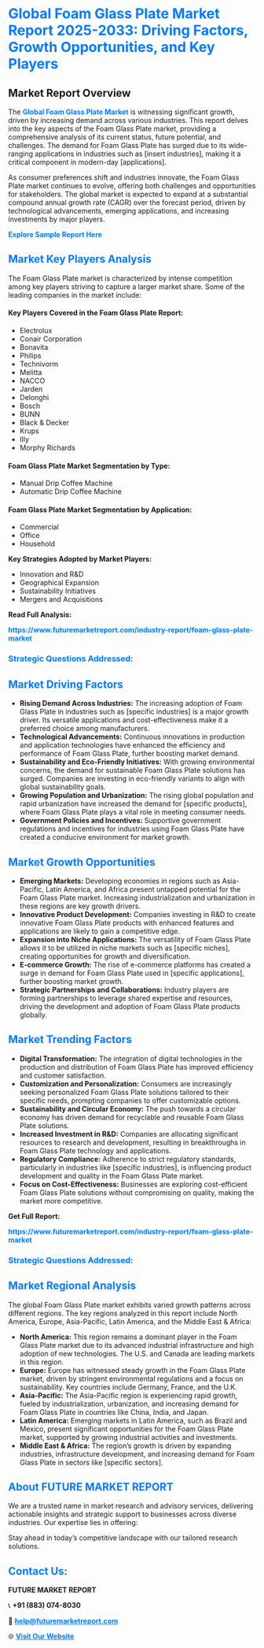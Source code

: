 <h1 style="color: #007BFF;">Global Foam Glass Plate Market Report 2025-2033: Driving Factors, Growth Opportunities, and Key Players</h1>

<section id="overview">
<h2>Market Report Overview</h2>
<p>The <a href="https://www.futuremarketreport.com/industry-report/foam-glass-plate-market" style="color: #007BFF; text-decoration: none;"><strong>Global Foam Glass Plate Market</strong></a> is witnessing significant growth, driven by increasing demand across various industries. This report delves into the key aspects of the Foam Glass Plate market, providing a comprehensive analysis of its current status, future potential, and challenges. The demand for Foam Glass Plate has surged due to its wide-ranging applications in industries such as [insert industries], making it a critical component in modern-day [applications].</p>
<p>As consumer preferences shift and industries innovate, the Foam Glass Plate market continues to evolve, offering both challenges and opportunities for stakeholders. The global market is expected to expand at a substantial compound annual growth rate (CAGR) over the forecast period, driven by technological advancements, emerging applications, and increasing investments by major players.</p>
</section>

<section id="overview">
<p><a href="https://www.futuremarketreport.com/request-sample/reportId=35900" style="color: #007BFF; text-decoration: none;"><strong>Explore Sample Report Here</strong></a></p>
</section>

<section id="key-players">
<h2 style="color: #007BFF;">Market Key Players Analysis</h2>
<p>The Foam Glass Plate market is characterized by intense competition among key players striving to capture a larger market share. Some of the leading companies in the market include:</p>
<h4>Key Players Covered in the Foam Glass Plate Report:</h4>
<ul><li>Electrolux</li><li>Conair Corporation</li><li>Bonavita</li><li>Philips</li><li>Technivorm</li><li>Melitta</li><li>NACCO</li><li>Jarden</li><li>Delonghi</li><li>Bosch</li><li>BUNN</li><li>Black &amp; Decker</li><li>Krups</li><li>Illy</li><li>Morphy Richards</li></ul>
<h4>Foam Glass Plate Market Segmentation by Type:</h4>
<ul><li>Manual Drip Coffee Machine</li><li>Automatic Drip Coffee Machine</li></ul>

<h4>Foam Glass Plate Market Segmentation by Application:</h4>
<ul><li>Commercial</li><li>Office</li><li>Household</li></ul>
<p><strong>Key Strategies Adopted by Market Players:</strong></p>
<ul>
<li>Innovation and R&D</li>
<li>Geographical Expansion</li>
<li>Sustainability Initiatives</li>
<li>Mergers and Acquisitions</li>
</ul>
</section>

<section>
<p><strong>Read Full Analysis: </strong></p><a href="https://www.futuremarketreport.com/industry-report/foam-glass-plate-market" style="color: #007BFF; text-decoration: none;"><strong>https://www.futuremarketreport.com/industry-report/foam-glass-plate-market</strong></a>
<h3 style="color: #007BFF;">Strategic Questions Addressed:</h3>
</section>

<section id="driving-factors">
<h2 style="color: #007BFF;">Market Driving Factors</h2>
<ul>
<li><strong>Rising Demand Across Industries:</strong> The increasing adoption of Foam Glass Plate in industries such as [specific industries] is a major growth driver. Its versatile applications and cost-effectiveness make it a preferred choice among manufacturers.</li>
<li><strong>Technological Advancements:</strong> Continuous innovations in production and application technologies have enhanced the efficiency and performance of Foam Glass Plate, further boosting market demand.</li>
<li><strong>Sustainability and Eco-Friendly Initiatives:</strong> With growing environmental concerns, the demand for sustainable Foam Glass Plate solutions has surged. Companies are investing in eco-friendly variants to align with global sustainability goals.</li>
<li><strong>Growing Population and Urbanization:</strong> The rising global population and rapid urbanization have increased the demand for [specific products], where Foam Glass Plate plays a vital role in meeting consumer needs.</li>
<li><strong>Government Policies and Incentives:</strong> Supportive government regulations and incentives for industries using Foam Glass Plate have created a conducive environment for market growth.</li>
</ul>
</section>

<section id="growth-opportunities">
<h2 style="color: #007BFF;">Market Growth Opportunities</h2>
<ul>
<li><strong>Emerging Markets:</strong> Developing economies in regions such as Asia-Pacific, Latin America, and Africa present untapped potential for the Foam Glass Plate market. Increasing industrialization and urbanization in these regions are key growth drivers.</li>
<li><strong>Innovative Product Development:</strong> Companies investing in R&D to create innovative Foam Glass Plate products with enhanced features and applications are likely to gain a competitive edge.</li>
<li><strong>Expansion into Niche Applications:</strong> The versatility of Foam Glass Plate allows it to be utilized in niche markets such as [specific niches], creating opportunities for growth and diversification.</li>
<li><strong>E-commerce Growth:</strong> The rise of e-commerce platforms has created a surge in demand for Foam Glass Plate used in [specific applications], further boosting market growth.</li>
<li><strong>Strategic Partnerships and Collaborations:</strong> Industry players are forming partnerships to leverage shared expertise and resources, driving the development and adoption of Foam Glass Plate products globally.</li>
</ul>
</section>

<section id="trending-factors">
<h2 style="color: #007BFF;">Market Trending Factors</h2>
<ul>
<li><strong>Digital Transformation:</strong> The integration of digital technologies in the production and distribution of Foam Glass Plate has improved efficiency and customer satisfaction.</li>
<li><strong>Customization and Personalization:</strong> Consumers are increasingly seeking personalized Foam Glass Plate solutions tailored to their specific needs, prompting companies to offer customizable options.</li>
<li><strong>Sustainability and Circular Economy:</strong> The push towards a circular economy has driven demand for recyclable and reusable Foam Glass Plate solutions.</li>
<li><strong>Increased Investment in R&D:</strong> Companies are allocating significant resources to research and development, resulting in breakthroughs in Foam Glass Plate technology and applications.</li>
<li><strong>Regulatory Compliance:</strong> Adherence to strict regulatory standards, particularly in industries like [specific industries], is influencing product development and quality in the Foam Glass Plate market.</li>
<li><strong>Focus on Cost-Effectiveness:</strong> Businesses are exploring cost-efficient Foam Glass Plate solutions without compromising on quality, making the market more competitive.</li>
</ul>
</section>

<section>
<p><strong>Get Full Report: </strong></p><a href="https://www.futuremarketreport.com/industry-report/foam-glass-plate-market" style="color: #007BFF; text-decoration: none;"><strong>https://www.futuremarketreport.com/industry-report/foam-glass-plate-market</strong></a>
<h3 style="color: #007BFF;">Strategic Questions Addressed:</h3>
</section>


<section id="regional-analysis">
<h2 style="color: #007BFF;">Market Regional Analysis</h2>
<p>The global Foam Glass Plate market exhibits varied growth patterns across different regions. The key regions analyzed in this report include North America, Europe, Asia-Pacific, Latin America, and the Middle East & Africa:</p>
<ul>
<li><strong>North America:</strong> This region remains a dominant player in the Foam Glass Plate market due to its advanced industrial infrastructure and high adoption of new technologies. The U.S. and Canada are leading markets in this region.</li>
<li><strong>Europe:</strong> Europe has witnessed steady growth in the Foam Glass Plate market, driven by stringent environmental regulations and a focus on sustainability. Key countries include Germany, France, and the U.K.</li>
<li><strong>Asia-Pacific:</strong> The Asia-Pacific region is experiencing rapid growth, fueled by industrialization, urbanization, and increasing demand for Foam Glass Plate in countries like China, India, and Japan.</li>
<li><strong>Latin America:</strong> Emerging markets in Latin America, such as Brazil and Mexico, present significant opportunities for the Foam Glass Plate market, supported by growing industrial activities and investments.</li>
<li><strong>Middle East & Africa:</strong> The region’s growth is driven by expanding industries, infrastructure development, and increasing demand for Foam Glass Plate in sectors like [specific sectors].</li>
</ul>
</section>

<footer>
<h2 style="color: #007BFF;">About FUTURE MARKET REPORT</h2>
<p>We are a trusted name in market research and advisory services, delivering actionable insights and strategic support to businesses across diverse industries. Our expertise lies in offering:</p>

<p>Stay ahead in today’s competitive landscape with our tailored research solutions.</p>

<h2 style="color: #007BFF;">Contact Us:</h2>
<p><strong>FUTURE MARKET REPORT</strong></p>
<p>📞 <strong>+91 (883) 074-8030</strong></p>
<p>📧 <strong><a href="mailto:help@futuremarketreport.com" style="color: #007BFF;">help@futuremarketreport.com</a></strong></p>
<p>🌐 <strong><a href="https://www.futuremarketreport.com/" style="color: #007BFF;">Visit Our Website</a></strong></p>
</footer>